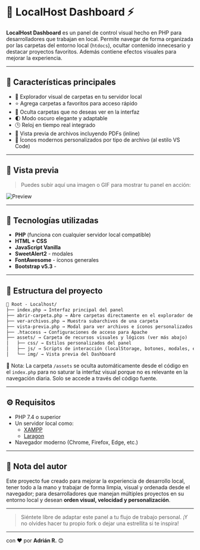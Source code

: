 # 📂 LocalHost Dashboard ⚡

**LocalHost Dashboard** es un panel de control visual hecho en PHP para desarrolladores que trabajan en local.
Permite navegar de forma organizada por las carpetas del entorno local (`htdocs`), ocultar contenido innecesario y destacar proyectos favoritos. Además contiene efectos visuales para mejorar la experiencia.

---

## 🚀 Características principales

- 📁 Explorador visual de carpetas en tu servidor local
- ⭐ Agrega carpetas a favoritos para acceso rápido
- 🙈 Oculta carpetas que no deseas ver en la interfaz
- 🌓 Modo oscuro elegante y adaptable
- 🕒 Reloj en tiempo real integrado
- 📑 Vista previa de archivos incluyendo PDFs (inline)
- 🧠 Íconos modernos personalizados por tipo de archivo (al estilo VS Code)

---

## 📸 Vista previa

> Puedes subir aquí una imagen o GIF para mostrar tu panel en acción:

![Preview](img/preview.gif)

---

## 🧰 Tecnologías utilizadas

- **PHP** (funciona con cualquier servidor local compatible)
- **HTML + CSS**
- **JavaScript Vanilla**
- **SweetAlert2** - modales
- **FontAwesome** - íconos generales
- **Bootstrap v5.3** -

---

## 📂 Estructura del proyecto

```markdown
📁 Root - Localhost/
├── index.php → Interfaz principal del panel
├── abrir-carpeta.php → Abre carpetas directamente en el explorador de Windows
├── ver-archivos.php → Muestra subarchivos de una carpeta
├── vista-previa.php → Modal para ver archivos e íconos personalizados
├── .htaccess → Configuraciones de acceso para Apache
├── assets/ → Carpeta de recursos visuales y lógicos (ver más abajo)
│   ├── css/ → Estilos personalizados del panel
│   ├── js/ → Scripts de interacción (localStorage, botones, modales, etc.)
│   └── img/ → Vista previa del Dashboard
```

🧼 Nota: La carpeta `/assets` se oculta automáticamente desde el código en el `index.php` para no saturar la interfaz visual porque no es relevante en la navegación diaria. Solo se accede a través del código fuente.

---

## ⚙️ Requisitos

- PHP 7.4 o superior
- Un servidor local como:
  - [XAMPP](https://www.apachefriends.org/)
  - [Laragon](https://laragon.org/)
- Navegador moderno (Chrome, Firefox, Edge, etc.)

---

## 🧠 Nota del autor

Este proyecto fue creado para mejorar la experiencia de desarrollo local, tener todo a la mano y trabajar de forma limpia, visual y ordenada desde el navegador; para desarrolladores que manejan múltiples proyectos en su entorno local y desean **orden visual, velocidad y personalización**.

---

> Siéntete libre de adaptar este panel a tu flujo de trabajo personal. ¡Y no olvides hacer tu propio fork o dejar una estrellita si te inspira!

---

con ❤️ por **Adrián R.** 😊
